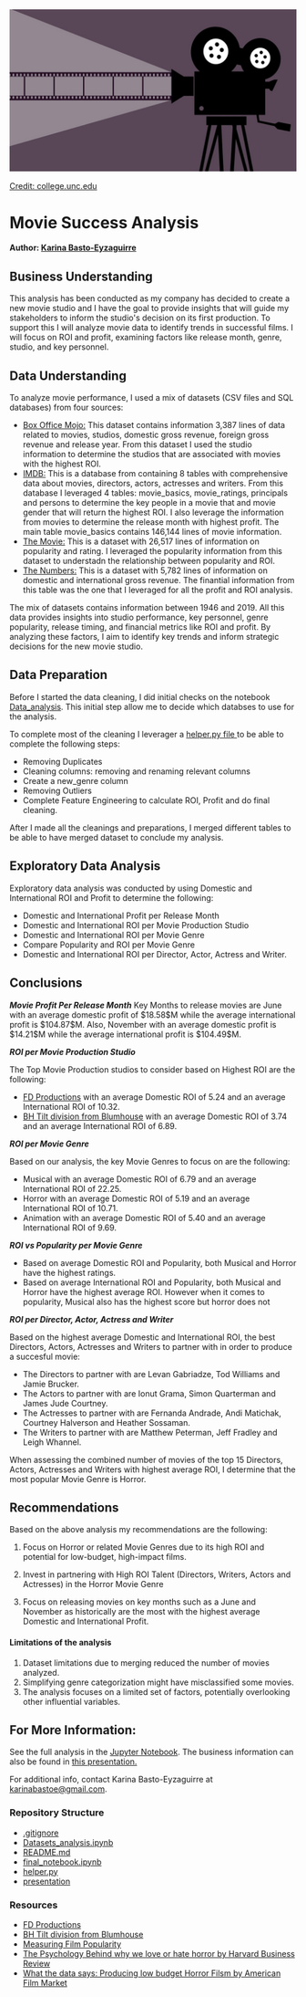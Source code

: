 <img src="images/film1.jpg">

[Credit: college.unc.edu](https://college.unc.edu/2020/05/take-a-film-adventure/)

# Movie Success Analysis 

**Author: <a href="https://www.linkedin.com/in/karina-basto-eyzaguirre-203a0445/"> Karina Basto-Eyzaguirre</a>**

## Business Understanding
This analysis has been conducted as my company has decided to create a new movie studio and I have the goal to provide insights that will guide my stakeholders to inform the studio's decision on its first production. To support this I will analyze movie data to identify trends in successful films. I will focus on ROI and profit, examining factors like release month, genre, studio, and key personnel. 

## Data Understanding
To analyze movie performance, I used a mix of datasets (CSV files and SQL databases) from four sources: 
- <a href="https://www.boxofficemojo.com/">Box Office Mojo:</a> This dataset contains information 3,387 lines of data related to movies, studios, domestic gross revenue, foreign gross revenue and release year. From this dataset I used the studio information to determine the studios that are associated with movies with the highest ROI.
- <a href="https://www.imdb.com/">IMDB:</a> This is a database from containing 8 tables with comprehensive data about movies, directors, actors, actresses and writers. From this database I leveraged 4 tables: movie_basics, movie_ratings, principals and persons to determine the key people in a movie that and movie gender that will return the highest ROI. I also leverage the information from movies to determine the release month with highest profit. The main table movie_basics contains 146,144 lines of movie information.
- <a href="https://www.themoviedb.org/">The Movie:</a> This is a dataset with 26,517 lines of information on popularity and rating. I leveraged the popularity information from this dataset to understadn the relationship between popularity and ROI.
- <a href="https://www.the-numbers.com/">The Numbers:</a> This is a dataset with 5,782 lines of information on domestic and international gross revenue. The finantial information from this table was the one that I leveraged for all the profit and ROI analysis.

The mix of datasets contains information between 1946 and 2019. All this data provides insights into studio performance, key personnel, genre popularity, release timing, and financial metrics like ROI and profit. By analyzing these factors, I aim to identify key trends and inform strategic decisions for the new movie studio.

## Data Preparation
Before I started the data cleaning, I did initial checks on the notebook <a href="https://github.com/KBE25/movie_analysis/blob/main/Datasets_analysis.ipynb">Data_analysis</a>. This initial step allow me to decide which databses to use for the analysis.

To complete most of the cleaning I leverager a <a href="https://github.com/KBE25/movie_analysis/blob/main/helper.py"> helper.py file </a> to be able to complete the following steps:
- Removing Duplicates
- Cleaning columns: removing and renaming relevant columns
- Create a new_genre column
- Removing Outliers
- Complete Feature Engineering to calculate ROI, Profit and do final cleaning.

After I made all the cleanings and preparations, I merged different tables to be able to have merged dataset to conclude my analysis.

## Exploratory Data Analysis
Exploratory data analysis was conducted by using Domestic and International ROI and Profit to determine the following:
- Domestic and International Profit per Release Month
- Domestic and International ROI per Movie Production Studio
- Domestic and International ROI per Movie Genre
- Compare Popularity and ROI per Movie Genre
- Domestic and International ROI per Director, Actor, Actress and Writer.

## Conclusions
***Movie Profit Per Release Month***
Key Months to release movies are June with an average domestic profit of \$18.58\$M while the average international profit is \$104.87\$M. Also, November with an average domestic profit is \$14.21\$M while the average international profit is \$104.49\$M.

***ROI per Movie Production Studio***

The Top Movie Production studios to consider based on Highest ROI are the following:
- <a href="https://www.fd1.com/">FD Productions</a> with an average Domestic ROI of 5.24 and an average International ROI of 10.32. 
- <a href="https://www.blumhouse.com/films">BH Tilt division from Blumhouse</a> with an average Domestic ROI of 3.74 and an average International ROI of 6.89.
  
***ROI per Movie Genre***

Based on our analysis, the key Movie Genres to focus on are the following:
- Musical with an average Domestic ROI of 6.79 and an average International ROI of 22.25.
- Horror with an average Domestic ROI of 5.19 and an average International ROI of 10.71.
- Animation with an average Domestic ROI of 5.40 and an average International ROI of 9.69.

***ROI vs Popularity per Movie Genre***

- Based on average Domestic ROI and Popularity, both Musical and Horror have the highest ratings.
- Based on average International ROI and Popularity, both Musical and Horror have the highest average ROI. However when it comes to popularity, Musical also has the highest score but horror does not

***ROI per Director, Actor, Actress and Writer***

Based on the highest average Domestic and International ROI, the best Directors, Actors, Actresses and Writers to partner with in order to produce a succesful movie:
- The Directors to partner with are Levan Gabriadze, Tod Williams and Jamie Brucker.
- The Actors to partner with are Ionut Grama, Simon Quarterman and James Jude Courtney.
- The Actresses to partner with are Fernanda Andrade, Andi Matichak, Courtney Halverson and Heather Sossaman.
- The Writers to partner with are Matthew Peterman, Jeff Fradley and Leigh Whannel.

When assessing the combined number of movies of the top 15 Directors, Actors, Actresses and Writers with highest average ROI, I determine that the most popular Movie Genre is Horror.

## Recommendations
Based on the above analysis my recommendations are the following:

1. Focus on Horror or related Movie Genres due to its high ROI and potential for low-budget, high-impact films.
   
2. Invest in partnering with High ROI Talent (Directors, Writers, Actors and Actresses) in the Horror Movie Genre

3. Focus on releasing movies on key months such as a June and November as historically are the most with the highest average Domestic and International Profit.

#### Limitations of the analysis
1. Dataset limitations due to merging reduced the number of movies analyzed.
2. Simplifying genre categorization might have misclassified some movies.
3. The analysis focuses on a limited set of factors, potentially overlooking other influential variables.
   
## For More Information:
See the full analysis in the <a href="https://github.com/KBE25/movie_analysis/blob/main/final_notebook.ipynb">Jupyter Notebook</a>.
The business information can also be found in <a href="">this presentation. </a>

For additional info, contact Karina Basto-Eyzaguirre at karinabastoe@gmail.com.

### Repository Structure
- <a href="https://github.com/KBE25/movie_analysis/blob/main/.gitignore"> .gitignore </a>
- <a href="https://github.com/KBE25/movie_analysis/blob/main/Datasets_analysis.ipynb"> Datasets_analysis.ipynb </a>
- <a href="https://github.com/KBE25/movie_analysis/blob/main/README.md"> README.md </a>
- <a href="https://github.com/KBE25/movie_analysis/blob/main/final_notebook.ipynb"> final_notebook.ipynb </a>
- <a href="https://github.com/KBE25/movie_analysis/blob/main/helper.py"> helper.py </a>
- <a href=""> presentation </a>

### Resources
- <a href="https://www.fd1.com/">FD Productions</a>
- <a href="https://www.blumhouse.com/films">BH Tilt division from Blumhouse</a>
- <a href="https://d-nb.info/1234464950/34#:~:text=Film%20popularity%20is%20an%20important,to%20direct%20and%20satisfy%20them."> Measuring Film Popularity</a>
- <a href="https://hbr.org/2021/10/the-psychology-behind-why-we-love-or-hate-horror#:~:text=For%20instance%2C%20watching%20a%20horror,parts%20of%20the%20human%20condition."> The Psychology Behind why we love or hate horror by Harvard Business Review</a>
- <a href="https://americanfilmmarket.com/what-the-data-says-producing-low-budget-horror-films/"> What the data says: Producing low budget Horror Filsm by American Film Market</a>